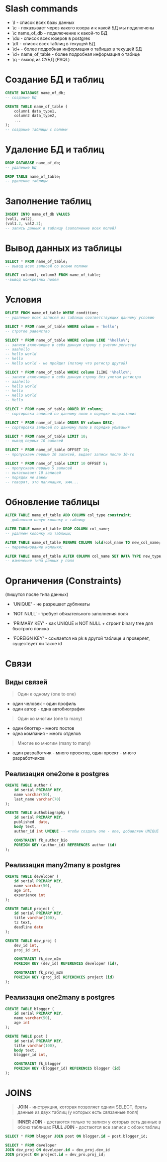 # Slash commands
* \l - список всех базы данных
* \c - показывает через какого юзера и к какой БД мы подключены
* \c name_of_db - подключение к какой-то БД
* \du - список всех юзеров в postgres
* \dt - список всех таблиц в текущей БД
* \d+ - более подробная информация о табицах в текущей БД
* \d+ name_of_table - более подробная информация о табице
* \q - выход из СУБД (PSQL)

# Создание БД и таблиц
```sql
CREATE DATABASE name_of_db;
-- создание БД
```

```sql
CREATE TABLE name_of_table (
    column1 data_type1,
    column2 data_type2,
    ...
);
-- создание таблицы с полями
```

# Удаление БД и таблиц
```sql
DROP DATABASE name_of_db;
-- удаление БД
```

```sql
DROP TABLE name_of_table;
-- удаление таблицы
```

# Заполнение таблиц

```sql
INSERT INTO name_of_db VALUES
(val1, val2),
(val1.2, val2.2);
-- запись данных в таблицу (заполнение всех полей)
```

# Вывод данных из таблицы

```sql
SELECT * FROM name_of_table;
-- вывод всех записей со всеми полями
```

```sql
SELECT column1, column3 FROM name_of_table;
--вывод конкретных полей
```

# Условия

```sql
DELETE FROM name_of_table WHERE condition;
-- удаление всех записей из таблицы соответствующих данному условию
```

```sql
SELECT * FROM name_of_table WHERE column = 'hello';
-- строгое равенство
```

```sql
SELECT * FROM name_of_table WHERE column LIKE '%hello%';
-- записи включающие в себя данную строку с учетом регистра
-- aaahello
-- hello world
-- hello
-- Hello world - не пройдет (потому что регистр другой)
```

```sql
SELECT * FROM name_of_table WHERE column ILIKE '%hello%';
-- записи включающие в себя данную строку без учетом регистра
-- aaahello
-- hello world
-- hello
-- Hello world
-- Hello
```

```sql
SELECT * FROM name_of_table ORDER BY column;
-- сортировка записей по данному полю в порядке возрастания
```

```sql
SELECT * FROM name_of_table ORDER BY column DESC;
-- сортировка записей по данному полю в порядке убывания
```

```sql
SELECT * FROM name_of_table LIMIT 10;
-- вывод первых 10 записей
```

```sql
SELECT * FROM name_of_table OFFSET 10;
-- пропускаем первые 10 записей, выдает записи после 10-го 
```

```sql
SELECT * FROM name_of_table LIMIT 10 OFFSET 5;
-- пропускаем первые 5 записей
-- вытаскивает 10 записей
-- порядок не важен
-- говорят, это пагинация, хмм...
```

# Обновление таблицы

```sql
ALTER TABLE name_of_table ADD COLUMN col_type constraint;
-- добавляем новую колонку в таблицу
```

```sql
ALTER TABLE name_of_table DROP COLUMN col_name;
-- удаляем колонку из таблицы;
```

```sql
ALTER TABLE name_of_table RENAME COLUMN (old)col_name TO new_col_name;
-- переименование колонки;
```

```sql
ALTER TABLE name_of_table ALTER COLUMN col_name SET DATA TYPE new_type;
-- изменение типа данных у поля
```


# Органичения (Constraints)
(пишутся после типа данных)
* 'UNIQUE' - не разрешает дубликаты
* 'NOT NULL' - требует обязательного заполнения поля

* 'PRIMARY KEY' - как UNIQUE и NOT NULL + строит binary tree для быстрого поиска
* 'FOREIGN KEY' - ссылается на pk в другой таблице и проверяет, существует ли такое id


# Связи
## Виды связей
> Один к одному (one to one)
* один человек - один профиль
* один автор - одна автобиография

> Один ко многим (one to many)
* один блоггер - много постов
* одна компания - много отделов

> Многие ко многим (many to many)
* один разработчик - много проектов, один проект - много разработчиков


## Реализация one2one в postgres

```sql
CREATE TABLE author (
    id serial PRIMARY KEY,
    name varchar(50),
    last_name varchar(70)
);

CREATE TABLE authobiography (
    id serial PRIMARY KEY,
    published  date,
    body text,
    author_id int UNIQUE -- чтобы создать one - one, добавляем UNIQUE

    CONSTRAINT fk_author_bio
    FOREIGN KEY (author_id) REFERENCES author (id)
);

```

## Реализация many2many в postgres

```sql
CREATE TABLE developer (
    id serial PRIMARY KEY,
    name varchar(50),
    age int,
    experience int
);

CREATE TABLE project (
    id serial PRIMARY KEY,
    title varchar(100),
    tz text,
    deadline date
);

CREATE TABLE dev_proj (
    dev_id int,
    proj_id int,

    CONSTRAINT fk_dev_m2m
    FOREIGN KEY (dev_id) REFERENCES developer (id),

    CONSTRAINT fk_proj_m2m
    FOREIGN KEY (proj_id) REFERENCES project (id)
);
```


## Реализация one2many в postgres

```sql
CREATE TABLE blogger (
    id serial PRIMARY KEY,
    name varchar(50),
    age int
);

CREATE TABLE post (
    id serial PRIMARY KEY,
    title varchar(100),
    body text,
    blogger_id int,

    CONSTRAINT fk_blogger
    FOREIGN KEY (blogger_id) REFERENCES blogger (id)
);
```

# JOINS

> **JOIN** - инструкция, которая позволяет одним SELECT, брать данные из двух таблиц (у которых есть связанные поля)

> **INNER JOIN** - достаются только те записи у которых есть данные в обоих таблицах
> **FULL JOIN** - достаются все записи с обоих таблиц

```sql
SELECT * FROM blogger JOIN post ON blogger.id = post.blogger_id;
```

```sql
SELECT * FROM developer
JOIN dev_proj ON developer.id = dev_proj.dev_id
JOIN project ON project.id = dev_pro.proj_id;
```



